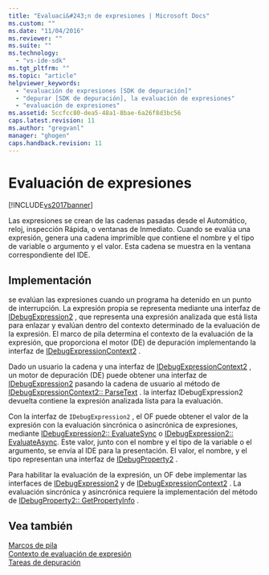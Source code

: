 ```yaml
---
title: "Evaluaci&#243;n de expresiones | Microsoft Docs"
ms.custom: ""
ms.date: "11/04/2016"
ms.reviewer: ""
ms.suite: ""
ms.technology: 
  - "vs-ide-sdk"
ms.tgt_pltfrm: ""
ms.topic: "article"
helpviewer_keywords: 
  - "evaluación de expresiones [SDK de depuración]"
  - "depurar [SDK de depuración], la evaluación de expresiones"
  - "evaluación de expresiones"
ms.assetid: 5ccfcc80-dea5-48a1-8bae-6a26f8d3bc56
caps.latest.revision: 11
ms.author: "gregvanl"
manager: "ghogen"
caps.handback.revision: 11
---
```

# Evaluaci&#243;n de expresiones
[!INCLUDE[vs2017banner](../../code-quality/includes/vs2017banner.md)]

Las expresiones se crean de las cadenas pasadas desde el Automático, reloj, inspección Rápida, o ventanas de Inmediato.  Cuando se evalúa una expresión, genera una cadena imprimible que contiene el nombre y el tipo de variable o argumento y el valor.  Esta cadena se muestra en la ventana correspondiente del IDE.  
  
## Implementación  
 se evalúan las expresiones cuando un programa ha detenido en un punto de interrupción.  La expresión propia se representa mediante una interfaz de [IDebugExpression2](../../extensibility/debugger/reference/idebugexpression2.md) , que representa una expresión analizada que está lista para enlazar y evalúan dentro del contexto determinado de la evaluación de la expresión.  El marco de pila determina el contexto de la evaluación de la expresión, que proporciona el motor \(DE\) de depuración implementando la interfaz de [IDebugExpressionContext2](../../extensibility/debugger/reference/idebugexpressioncontext2.md) .  
  
 Dado un usuario la cadena y una interfaz de [IDebugExpressionContext2](../../extensibility/debugger/reference/idebugexpressioncontext2.md) , un motor de depuración \(DE\) puede obtener una interfaz de [IDebugExpression2](../../extensibility/debugger/reference/idebugexpression2.md) pasando la cadena de usuario al método de [IDebugExpressionContext2:: ParseText](../../extensibility/debugger/reference/idebugexpressioncontext2-parsetext.md) .  la interfaz IDebugExpression2 devuelta contiene la expresión analizada lista para la evaluación.  
  
 Con la interfaz de `IDebugExpression2` , el OF puede obtener el valor de la expresión con la evaluación sincrónica o asincrónica de expresiones, mediante [IDebugExpression2:: EvaluateSync](../../extensibility/debugger/reference/idebugexpression2-evaluatesync.md) o [IDebugExpression2:: EvaluateAsync](../../extensibility/debugger/reference/idebugexpression2-evaluateasync.md).  Este valor, junto con el nombre y el tipo de la variable o el argumento, se envía al IDE para la presentación.  El valor, el nombre, y el tipo representan una interfaz de [IDebugProperty2](../../extensibility/debugger/reference/idebugproperty2.md) .  
  
 Para habilitar la evaluación de la expresión, un OF debe implementar las interfaces de [IDebugExpression2](../../extensibility/debugger/reference/idebugexpression2.md) y de [IDebugExpressionContext2](../../extensibility/debugger/reference/idebugexpressioncontext2.md) .  La evaluación sincrónica y asincrónica requiere la implementación del método de [IDebugProperty2:: GetPropertyInfo](../../extensibility/debugger/reference/idebugproperty2-getpropertyinfo.md) .  
  
## Vea también  
 [Marcos de pila](../../extensibility/debugger/stack-frames.md)   
 [Contexto de evaluación de expresión](../../extensibility/debugger/expression-evaluation-context.md)   
 [Tareas de depuración](../../extensibility/debugger/debugging-tasks.md)